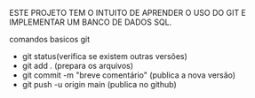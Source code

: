 ESTE PROJETO TEM O INTUITO DE APRENDER O USO DO GIT E IMPLEMENTAR UM BANCO DE DADOS SQL.

comandos basicos git
- git status(verifica se existem outras versões)
- git add . (prepara os arquivos)
- git commit -m "breve comentário" (publica a nova versão)
- git push -u origin main (publica no github)